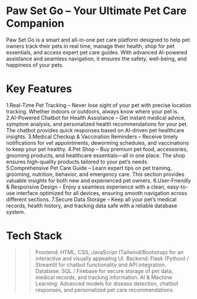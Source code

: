 # Paw Set Go – Your Ultimate Pet Care Companion
Paw Set Go is a smart and all-in-one pet care platform designed to help pet owners track their pets in real time, manage their health, shop for pet essentials, and access expert pet care guides. With advanced AI-powered assistance and seamless navigation, it ensures the safety, well-being, and happiness of your pets.

# Key Features
1.Real-Time Pet Tracking – Never lose sight of your pet with precise location tracking. Whether indoors or outdoors, always know where your pet is.
2.AI-Powered Chatbot for Health Assistance – Get instant medical advice, symptom analysis, and personalized health recommendations for your pet. The chatbot provides quick responses based on AI-driven pet healthcare insights.
3.Medical Checkup & Vaccination Reminders – Receive timely notifications for vet appointments, deworming schedules, and vaccinations to keep your pet healthy.
4.Pet Shop – Buy premium pet food, accessories, grooming products, and healthcare essentials—all in one place. The shop ensures high-quality products tailored to your pet’s needs.
5.Comprehensive Pet Care Guide – Learn expert tips on pet training, grooming, nutrition, behavior, and emergency care. This section provides valuable insights for both new and experienced pet owners.
6.User-Friendly & Responsive Design – Enjoy a seamless experience with a clean, easy-to-use interface optimized for all devices, ensuring smooth navigation across different sections.
7.Secure Data Storage – Keep all your pet’s medical records, health history, and tracking data safe with a reliable database system.
# Tech Stack
>>Frontend: HTML, CSS, JavaScript (Tailwind/Bootstrap) for an interactive and visually appealing UI.
>>Backend: Flask (Python) / Streamlit for chatbot functionality and API integration.
>>Database: SQL / Firebase for secure storage of pet data, medical records, and tracking information.
>>AI & Machine Learning: Advanced models for disease detection, chatbot responses, and personalized pet care recommendations.
